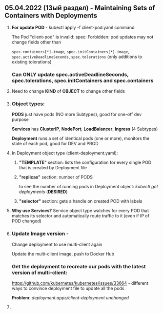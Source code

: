 ## 05.04.2022 (13ый раздел) - Maintaining Sets of Containers with Deployments

1. **For update POD** - kubectl apply -f client-pod.yaml command

   The Pod "client-pod" is invalid: spec: Forbidden: pod updates may not change fields other than 
   
   `spec.containers[*].image`, `spec.initContainers[*].image`, `spec.activeDeadlineSeconds`, `spec.tolerations` (only additions to existing tolerations)
   
   ### Can ONLY update spec.activeDeadlineSeconds, spec.tolerations, spec.initContainers and spec.containers

2. Need to change **KIND** of **OBJECT** to change other fields

3. ### Object types: 

   **PODS** just have pods (NO more Subtypes), good for one-off dev purpose

   **Services** has **ClusterIP**, **NodePort**, **LoadBalancer**, **Ingress** (4 Subtypes)

   **Deployment** runs a set of identical pods (one or more), monitors the state of each pod, good for DEV and PROD

4. In Deployment object type (client-deployment.yaml):

   1. **"TEMPLATE"** section: lists the configuration for every single POD that is created by Deployment file

   2. **"replicas"** section: number of PODS

      to see the number of running pods in Deployment object: _kubectl get deployments_ (**DESIRED**)

   3. **"selector"** section: gets a handle on created POD with labels

5. **Why use Services?** Service object type watches for every POD that matches its selector and automatically route traffic to it (even if IP of POD changed)
   
6. ### Update Image version - 

   Change deployment to use multi-client again
   
   Update the multi-client image, push to Docker Hub
   
   ### Get the deployment to recreate our pods with the latest version of multi-client:
   
      https://github.com/kubernetes/kubernetes/issues/33664 - different ways to convince deployment file to update all the pods
   
      **Problem**: _deployment.apps/client-deployment unchanged_

7. 
